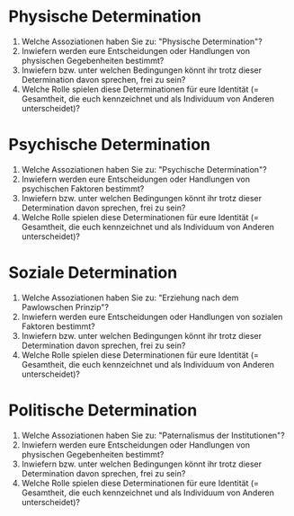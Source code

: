 # Physische Determination
1. Welche Assoziationen haben Sie zu: "Physische Determination"?
1. Inwiefern werden eure Entscheidungen oder Handlungen von physischen Gegebenheiten bestimmt?
1. Inwiefern bzw. unter welchen Bedingungen könnt ihr trotz dieser Determination davon sprechen, frei zu sein?
1. Welche Rolle spielen diese Determinationen für eure Identität (= Gesamtheit, die euch kennzeichnet und als Individuum von Anderen unterscheidet)?

# Psychische Determination
1. Welche Assoziationen haben Sie zu: "Psychische Determination"?
1. Inwiefern werden eure Entscheidungen oder Handlungen von psychischen Faktoren bestimmt?
1. Inwiefern bzw. unter welchen Bedingungen könnt ihr trotz dieser Determination davon sprechen, frei zu sein?
1. Welche Rolle spielen diese Determinationen für eure Identität (= Gesamtheit, die euch kennzeichnet und als Individuum von Anderen unterscheidet)?

# Soziale Determination
1. Welche Assoziationen haben Sie zu: "Erziehung nach dem Pawlowschen Prinzip"?
1. Inwiefern werden eure Entscheidungen oder Handlungen von sozialen Faktoren bestimmt?
1. Inwiefern bzw. unter welchen Bedingungen könnt ihr trotz dieser Determination davon sprechen, frei zu sein?
1. Welche Rolle spielen diese Determinationen für eure Identität (= Gesamtheit, die euch kennzeichnet und als Individuum von Anderen unterscheidet)?

# Politische Determination
1. Welche Assoziationen haben Sie zu: "Paternalismus der Institutionen"?
1. Inwiefern werden eure Entscheidungen oder Handlungen von physischen Gegebenheiten bestimmt?
1. Inwiefern bzw. unter welchen Bedingungen könnt ihr trotz dieser Determination davon sprechen, frei zu sein?
1. Welche Rolle spielen diese Determinationen für eure Identität (= Gesamtheit, die euch kennzeichnet und als Individuum von Anderen unterscheidet)?
